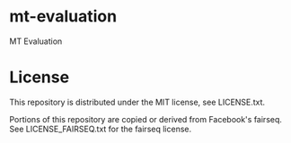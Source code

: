 # mt-evaluation
MT Evaluation



# License

This repository is distributed under the MIT license, see LICENSE.txt.

Portions of this repository are copied or derived from Facebook's fairseq. See LICENSE_FAIRSEQ.txt
for the fairseq license.
